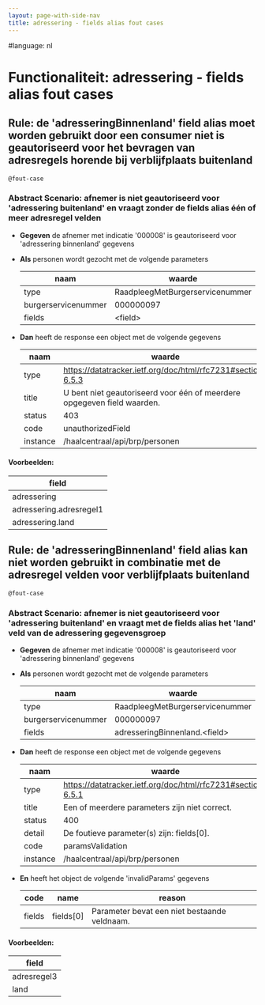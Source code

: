```yaml
---
layout: page-with-side-nav
title: adressering - fields alias fout cases
---
```

#language: nl  


# Functionaliteit: adressering - fields alias fout cases


## Rule: de 'adresseringBinnenland' field alias moet worden gebruikt door een consumer niet is geautoriseerd voor het bevragen van adresregels horende bij verblijfplaats buitenland


`@fout-case`
### Abstract Scenario: afnemer is niet geautoriseerd voor 'adressering buitenland' en vraagt zonder de fields alias één of meer adresregel velden

* __Gegeven__ de afnemer met indicatie '000008' is geautoriseerd voor 'adressering binnenland' gegevens
* __Als__ personen wordt gezocht met de volgende parameters

  | naam                | waarde                          |
  |---------------------|---------------------------------|
  | type                | RaadpleegMetBurgerservicenummer |
  | burgerservicenummer | 000000097                       |
  | fields              | \<field\>                         |
* __Dan__ heeft de response een object met de volgende gegevens

  | naam     | waarde                                                                  |
  |----------|-------------------------------------------------------------------------|
  | type     | https://datatracker.ietf.org/doc/html/rfc7231#section-6.5.3             |
  | title    | U bent niet geautoriseerd voor één of meerdere opgegeven field waarden. |
  | status   | 403                                                                     |
  | code     | unauthorizedField                                                       |
  | instance | /haalcentraal/api/brp/personen                                          |

#### Voorbeelden:


  | field                   |
  |-------------------------|
  | adressering             |
  | adressering.adresregel1 |
  | adressering.land        |

## Rule: de 'adresseringBinnenland' field alias kan niet worden gebruikt in combinatie met de adresregel velden voor verblijfplaats buitenland


`@fout-case`
### Abstract Scenario: afnemer is niet geautoriseerd voor 'adressering buitenland' en vraagt met de fields alias het 'land' veld van de adressering gegevensgroep

* __Gegeven__ de afnemer met indicatie '000008' is geautoriseerd voor 'adressering binnenland' gegevens
* __Als__ personen wordt gezocht met de volgende parameters

  | naam                | waarde                          |
  |---------------------|---------------------------------|
  | type                | RaadpleegMetBurgerservicenummer |
  | burgerservicenummer | 000000097                       |
  | fields              | adresseringBinnenland.\<field\>   |
* __Dan__ heeft de response een object met de volgende gegevens

  | naam     | waarde                                                      |
  |----------|-------------------------------------------------------------|
  | type     | https://datatracker.ietf.org/doc/html/rfc7231#section-6.5.1 |
  | title    | Een of meerdere parameters zijn niet correct.               |
  | status   | 400                                                         |
  | detail   | De foutieve parameter(s) zijn: fields[0].                   |
  | code     | paramsValidation                                            |
  | instance | /haalcentraal/api/brp/personen                              |
* __En__ heeft het object de volgende 'invalidParams' gegevens

  | code   | name      | reason                                       |
  |--------|-----------|----------------------------------------------|
  | fields | fields[0] | Parameter bevat een niet bestaande veldnaam. |

#### Voorbeelden:


  | field       |
  |-------------|
  | adresregel3 |
  | land        |
